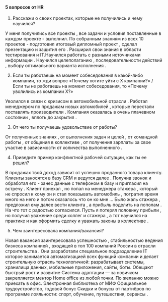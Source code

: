 #### 5 вопросов от HR

1. Расскажи о своих проектах, которые не получились и чему научился?

У меня получились все проекты , все задачи и условия поставленные в каждом проекте - выполнил. По собранным знаниям из всех 10 проектов - подготовил итоговый дипломный проект , сделал презентацию и защитил его .
Расширил свои знания в области тестирования и IT.Научился работать с разными источниками информации . Научился целеполаганию , последовательности действий , выбору оптимального варианта исполнения .




2. Если ты работаешь на момент собеседования в какой-либо компании, то жди вопрос «Почему хотите уйти с Х компании?» / Если ты не работаешь на момент собеседования, то «Почему уволились из компании Х?»

Уволился в связи с кризисом в автомобильной отрасли . Работал менеджером по продажам новых автомобилей , которые перестали поставлять производители . Компания оказалась в очень плачевном состоянии , вплоть до закрытия . 


3. От чего ты получаешь удовольствие от работы?

От полученных знаниях , от выполнения задач и целей , от командной работы , от общения в коллективе , от получения зарплаты за свое участие в зависимости от количества выполненного .


4. Приведите пример конфликтной рабочей ситуации, как ты ее решил?

В продажах твой доход зависит от успешно проданного товара клиенту. Клиенты заносятся в базу CRM и ведутся далее . Получив звонок и обработал его - занес данные с телефоном в базу и пригласил на встречу . Клиент приехал , но попал на менеджера стажера , который не спросил к кому он и стал показывать автомобиль , потратил время много на него и потом оказалось что он ко мне ... Было жаль стажера , предложил ему далее вести клиента , а прибыль поделить на пополам . На что тот с радостью согласился. Пусть я потерял половину прибыли , но получил уважение среди коллег и стажера , а тот научился на практике и как оформить сделку и уважать законы в коллективе .


5. Чем заинтересовала компания/вакансия?

Новая вакансия заинтересовала успешностью , стабильностью  ведения бизнеса компанией , входящей в топ 100 компаний России в отрасли строительства . Они разработали специальное подразделение  IT которое занимается автоматизацией всех функций компании и делает строительную отрасль технологичной: разрабатывает системы, хранилища данных, мобильные приложения, сайты, боты.
Обещают быстрый рост и развитие
Система адаптации — за новичком закрепляется ментор
Home office из любой точки. По желанию можно приехать в офис.
Электронная библиотека от МИФ
Официальное трудоустройство, годовой бонус
Скидки и бонусы от партнёров по программе лояльности: спорт, обучение, путешествия, сервисы .